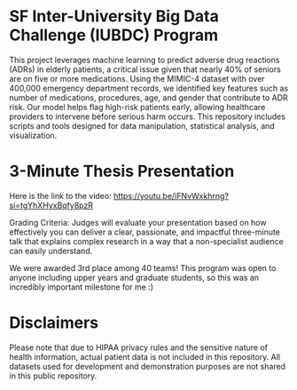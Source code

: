 #  SF Inter-University Big Data Challenge (IUBDC) Program
This project leverages machine learning to predict adverse drug reactions (ADRs) in elderly patients, a critical issue given that nearly 40% of seniors are on five or more medications. Using the MIMIC-4 dataset with over 400,000 emergency department records, we identified key features such as number of medications, procedures, age, and gender that contribute to ADR risk. Our model helps flag high-risk patients early, allowing healthcare providers to intervene before serious harm occurs. This repository includes scripts and tools designed for data manipulation, statistical analysis, and visualization. 

# 3-Minute Thesis Presentation
Here is the link to the video: https://youtu.be/iFNvWxkhrng?si=tgYhXHyxBqfy8pzR

Grading Criteria: Judges will evaluate your presentation based on how effectively you can deliver a clear, passionate, and impactful three-minute talk that explains complex research 
in a way that a non-specialist audience can easily understand.

We were awarded 3rd place among 40 teams! This program was open to anyone including upper years and graduate students, so this was an incredibly important milestone for me :)

# Disclaimers
Please note that due to HIPAA privacy rules and the sensitive nature of health information, actual patient data is not included in this repository. All datasets used for development and demonstration purposes are not shared in this public repository. 
